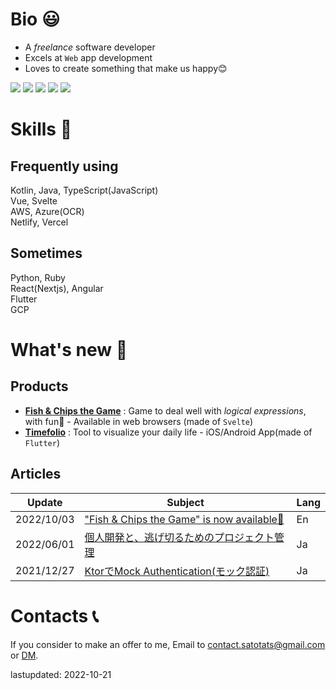 # Bio 😃
- A *freelance* software developer
- Excels at `Web` app development
- Loves to create something that make us happy😊

[![](https://img.shields.io/badge/-LinkedIn-blue)](https://www.linkedin.com/in/tatsuhiro-s-809143185/)
[![](https://img.shields.io/badge/-Dev.to-lightgray)](https://dev.to/satotats)
[![](https://img.shields.io/badge/-Qiita-brightgreen)](https://qiita.com/sato_tats)
[![](https://img.shields.io/badge/-Twitter-1589FF)](https://twitter.com/4_5tatami)
[![](https://img.shields.io/badge/📣Support-PayPal-yellow)](https://paypal.me/satotats?country.x=JP&locale.x=ja_JP)

# Skills 💪
## Frequently using
Kotlin, Java, TypeScript(JavaScript)  
Vue, Svelte  
AWS, Azure(OCR)  
Netlify, Vercel  

## Sometimes
Python, Ruby  
React(Nextjs), Angular  
Flutter  
GCP 

# What's new 👀
## Products
- [**Fish & Chips the Game**](https://fish-and-chips.click/) : Game to deal well with *logical expressions*, with fun🎉 - Available in web browsers (made of `Svelte`)
- [**Timefolio**](https://timefolio-site.vercel.app/) : Tool to visualize your daily life - iOS/Android App(made of `Flutter`)

## Articles
|Update|Subject|Lang|
|---|---|---|
|2022/10/03|["Fish & Chips the Game" is now available🎉](https://dev.to/satotats/fish-chips-the-game-is-now-available-4kkl)|En|　
|2022/06/01|[個人開発と、逃げ切るためのプロジェクト管理](https://qiita.com/sato_tats/items/99d0d2bf834b4d07ba88)|Ja|　
|2021/12/27|[KtorでMock Authentication(モック認証)](https://qiita.com/sato_tats/items/7f6eba4f39f55c46d7c6)|Ja|

# Contacts 📞
If you consider to make an offer to me, Email to contact.satotats@gmail.com or [DM](https://twitter.com/4_5tatami). 

lastupdated: 2022-10-21
